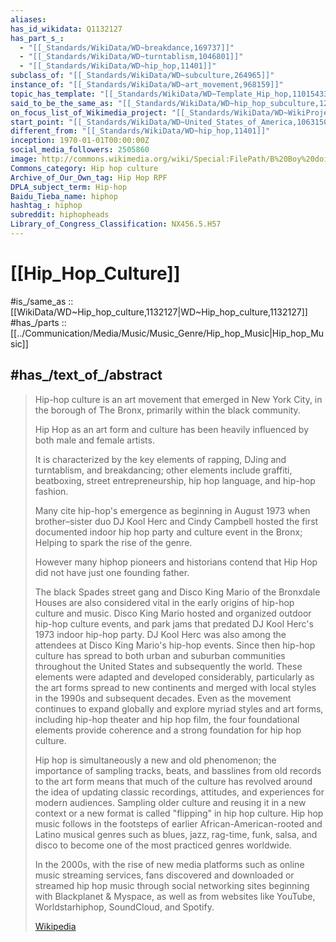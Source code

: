 ```yaml
---
aliases:
has_id_wikidata: Q1132127
has_part_s_:
  - "[[_Standards/WikiData/WD~breakdance,169737]]"
  - "[[_Standards/WikiData/WD~turntablism,1046801]]"
  - "[[_Standards/WikiData/WD~hip_hop,11401]]"
subclass_of: "[[_Standards/WikiData/WD~subculture,264965]]"
instance_of: "[[_Standards/WikiData/WD~art_movement,968159]]"
topic_has_template: "[[_Standards/WikiData/WD~Template_Hip_hop,11015433]]"
said_to_be_the_same_as: "[[_Standards/WikiData/WD~hip_hop_subculture,12726073]]"
on_focus_list_of_Wikimedia_project: "[[_Standards/WikiData/WD~WikiProject_African_diaspora,15304953]]"
start_point: "[[_Standards/WikiData/WD~United_States_of_America,106315054]]"
different_from: "[[_Standards/WikiData/WD~hip_hop,11401]]"
inception: 1970-01-01T00:00:00Z
social_media_followers: 2505860
image: http://commons.wikimedia.org/wiki/Special:FilePath/B%20Boy%20doing%20a%20freeze.jpg
Commons_category: Hip hop culture
Archive_of_Our_Own_tag: Hip Hop RPF
DPLA_subject_term: Hip-hop
Baidu_Tieba_name: hiphop
hashtag_: hiphop
subreddit: hiphopheads
Library_of_Congress_Classification: NX456.5.H57
---
```


# [[Hip_Hop_Culture]] 

#is_/same_as :: [[WikiData/WD~Hip_hop_culture,1132127|WD~Hip_hop_culture,1132127]] 
#has_/parts :: [[../Communication/Media/Music/Music_Genre/Hip_hop_Music|Hip_hop_Music]] 

## #has_/text_of_/abstract 

> Hip-hop culture is an art movement that emerged in New York City, 
> in the borough of The Bronx, primarily within the black community. 
> 
> Hip Hop as an art form and culture has been heavily influenced 
> by both male and female artists. 
> 
> It is characterized by the key elements of rapping, DJing and turntablism, and breakdancing; 
> other elements include graffiti, beatboxing, street entrepreneurship, hip hop language, 
> and hip-hop fashion.
>
> Many cite hip-hop's emergence as beginning in August 1973 
> when brother–sister duo DJ Kool Herc and Cindy Campbell 
> hosted the first documented indoor hip hop party and culture event in the Bronx; 
> Helping to spark the rise of the genre. 
> 
> However many hiphop pioneers and historians contend 
> that Hip Hop did not have just one founding father. 
> 
> The black Spades street gang and Disco King Mario of the Bronxdale Houses are also considered vital in the early origins of hip-hop culture and music. Disco King Mario hosted and organized outdoor hip-hop culture events, and park jams that predated DJ Kool Herc's 1973 indoor hip-hop party. DJ Kool Herc was also among the attendees at Disco King Mario's hip-hop events. Since then hip-hop culture has spread to both urban and suburban communities throughout the United States and subsequently the world. These elements were adapted and developed considerably, particularly as the art forms spread to new continents and merged with local styles in the 1990s and subsequent decades. Even as the movement continues to expand globally and explore myriad styles and art forms, including hip-hop theater and hip hop film, the four foundational elements provide coherence and a strong foundation for hip hop culture.
>
> Hip hop is simultaneously a new and old phenomenon; the importance of sampling tracks, beats, and basslines from old records to the art form means that much of the culture has revolved around the idea of updating classic recordings, attitudes, and experiences for modern audiences. Sampling older culture and reusing it in a new context or a new format is called "flipping" in hip hop culture. Hip hop music follows in the footsteps of earlier African-American-rooted and Latino musical genres such as blues, jazz, rag-time, funk, salsa, and disco to become one of the most practiced genres worldwide.
>
> In the 2000s, with the rise of new media platforms such as online music streaming services, fans discovered and downloaded or streamed hip hop music through social networking sites beginning with Blackplanet & Myspace, as well as from websites like YouTube, Worldstarhiphop, SoundCloud, and Spotify.
>
> [Wikipedia](https://en.wikipedia.org/wiki/Hip-hop%20culture) 

